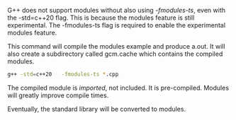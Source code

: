 G++ does not support modules without also using *-fmodules-ts*, even with the -std=c++20 flag.  This is because the modules feature is still experimental.  The -fmodules-ts flag is required to enable the experimental modules feature.

This command will compile the modules example and produce a.out.
It will also create a subdirectory called gcm.cache which contains the compiled modules.

```bash
g++ -std=c++20   -fmodules-ts *.cpp
```

The compiled module is *imported*, not included.  It is pre-compiled.  Modules will greatly improve compile times.

Eventually, the standard library will be converted to modules.
